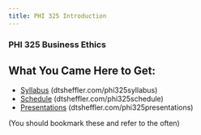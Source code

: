 ```yaml
---
title: PHI 325 Introduction
---
```



<section><!--Begin PHI 325 Business Ethics-->
<section data-background="http://www.topmba.com/sites/default/files/styles/lead_article_image/public/articles/lead-images/leadership_and_business_ethics_training_for_mbas.jpg?itok=bBVguBmd">

# PHI 325 Business Ethics #

</section>
<section>

## What You Came Here to Get: ##

- [Syllabus](http://dtsheffler.com/phi325syllabus/) (dtsheffler.com/phi325syllabus)
- [Schedule](http://dtsheffler.com/phi325schedule/) (dtsheffler.com/phi325schedule)
- [Presentations](http://dtsheffler.com/phi325presentations/) (dtsheffler.com/phi325presentations)

(You should bookmark these and refer to the often)


</section>
</section><!--End PHI 325 Business Ethics-->